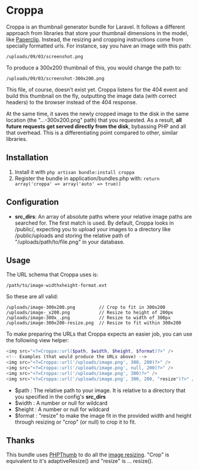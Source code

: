 # Croppa

Croppa is an thumbnail generator bundle for Laravel.  It follows a different approach from libraries that store your thumbnail dimensions in the model, like [Paperclip](https://github.com/thoughtbot/paperclip).  Instead, the resizing and cropping instructions come from specially formatted urls.  For instance, say you have an image with this path:

    /uploads/09/03/screenshot.png

To produce a 300x200 thumbnail of this, you would change the path to:

    /uploads/09/03/screenshot-300x200.png

This file, of course, doesn't exist yet.  Croppa listens for the 404 event and build this thumbnail on the fly, outputting the image data (with correct headers) to the browser instead of the 404 response.

At the same time, it saves the newly cropped image to the disk in the same location (the "…-300x200.png" path) that you requested.  As a result, **all future requests get served directly from the disk**, bybassing PHP and all that overhead.  This is a differentiating point compared to other, similar libraries.

## Installation

1. Install it with `php artisan bundle:install croppa`
2. Register the bundle in application/bundles.php with: `return array('croppa' => array('auto' => true))`

## Configuration

* **src_dirs**: An array of absolute paths where your relative image paths are searched for.  The first match is used.  By default, Croppa looks in /public/, expecting you to upload your images to a directory like /public/uploads and storing the relative path of "/uploads/path/to/file.png" in your database.

## Usage

The URL schema that Croppa uses is:

    /path/to/image-widthxheight-format.ext

So these are all valid:

    /uploads/image-300x200.png         // Crop to fit in 300x200
    /uploads/image-_x200.png           // Resize to height of 200px
    /uploads/image-300x_.png           // Resize to width of 300px
    /uploads/image-300x200-resize.png  // Resize to fit within 300x200

To make preparing the URLs that Croppa expects an easier job, you can use the following view helper:

```php
<img src="<?=Croppa::url($path, $width, $height, $format)?>" />
<!-- Examples (that would produce the URLs above) -->
<img src="<?=Croppa::url('/uploads/image.png', 300, 200)?>" />
<img src="<?=Croppa::url('/uploads/image.png', null, 200)?>" />
<img src="<?=Croppa::url('/uploads/image.png', 300)?>" />
<img src="<?=Croppa::url('/uploads/image.png', 300, 200, "resize")?>" />
```

* $path : The relative path to your image.  It is relative to a directory that you specified in the config's **src_dirs**
* $width : A number or null for wildcard
* $height : A number or null for wildcard
* $format : "resize" to make the image fit in the provided width and height through resizing or "crop" (or null) to crop it to fit.

## Thanks

This bundle uses [PHPThumb](https://github.com/masterexploder/PHPThumb) to do all the [image resizing](https://github.com/masterexploder/PHPThumb/wiki/Basic-Usage).  "Crop" is equivalent to it's adaptiveResize() and "resize" is … resize().  